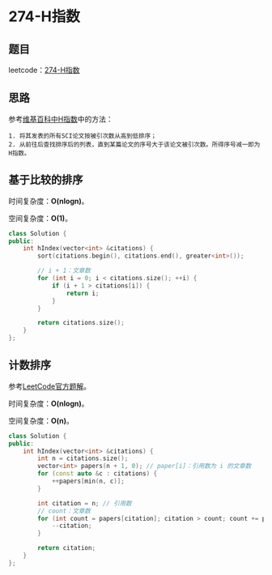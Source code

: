 # 274-H指数

## 题目

leetcode：[274-H指数](https://leetcode-cn.com/problems/h-index/)

## 思路

参考[维基百科中H指数](https://zh.wikipedia.org/wiki/H指数)中的方法：

```shell
1. 将其发表的所有SCI论文按被引次数从高到低排序；
2. 从前往后查找排序后的列表，直到某篇论文的序号大于该论文被引次数。所得序号减一即为H指数。
```

## 基于比较的排序

时间复杂度：**O(nlogn)**。

空间复杂度：**O(1)**。

```c++
class Solution {
public:
    int hIndex(vector<int> &citations) {
        sort(citations.begin(), citations.end(), greater<int>());

        // i + 1：文章数
        for (int i = 0; i < citations.size(); ++i) {
            if (i + 1 > citations[i]) {
                return i;
            }
        }

        return citations.size();
    }
};
```

## 计数排序

参考[LeetCode官方题解](https://leetcode-cn.com/problems/h-index/solution/hzhi-shu-by-leetcode)。

时间复杂度：**O(nlogn)**。

空间复杂度：**O(n)**。

```c++
class Solution {
public:
    int hIndex(vector<int> &citations) {
        int n = citations.size();
        vector<int> papers(n + 1, 0); // paper[i]：引用数为 i 的文章数
        for (const auto &c : citations) {
            ++papers[min(n, c)];
        }

        int citation = n; // 引用数
        // count：文章数
        for (int count = papers[citation]; citation > count; count += papers[citation]) {
            --citation;
        }

        return citation;
    }
};
```

